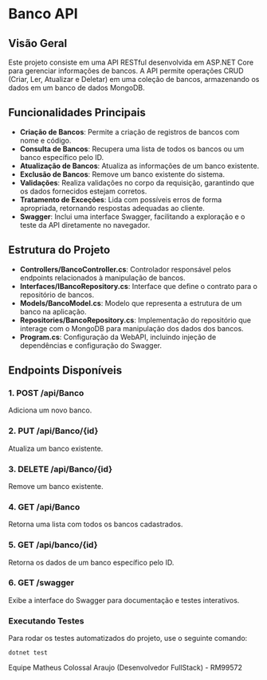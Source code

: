 # Banco API

## Visão Geral
Este projeto consiste em uma API RESTful desenvolvida em ASP.NET Core para gerenciar informações de bancos. A API permite operações CRUD (Criar, Ler, Atualizar e Deletar) em uma coleção de bancos, armazenando os dados em um banco de dados MongoDB.

## Funcionalidades Principais
- **Criação de Bancos**: Permite a criação de registros de bancos com nome e código.
- **Consulta de Bancos**: Recupera uma lista de todos os bancos ou um banco específico pelo ID.
- **Atualização de Bancos**: Atualiza as informações de um banco existente.
- **Exclusão de Bancos**: Remove um banco existente do sistema.
- **Validações**: Realiza validações no corpo da requisição, garantindo que os dados fornecidos estejam corretos.
- **Tratamento de Exceções**: Lida com possíveis erros de forma apropriada, retornando respostas adequadas ao cliente.
- **Swagger**: Inclui uma interface Swagger, facilitando a exploração e o teste da API diretamente no navegador.

## Estrutura do Projeto

- **Controllers/BancoController.cs**: Controlador responsável pelos endpoints relacionados à manipulação de bancos.
- **Interfaces/IBancoRepository.cs**: Interface que define o contrato para o repositório de bancos.
- **Models/BancoModel.cs**: Modelo que representa a estrutura de um banco na aplicação.
- **Repositories/BancoRepository.cs**: Implementação do repositório que interage com o MongoDB para manipulação dos dados dos bancos.
- **Program.cs**: Configuração da WebAPI, incluindo injeção de dependências e configuração do Swagger.

## Endpoints Disponíveis

### 1. POST /api/Banco
Adiciona um novo banco.

### 2. PUT /api/Banco/{id}
Atualiza um banco existente.

### 3. DELETE /api/Banco/{id}
Remove um banco existente.

### 4. GET /api/Banco
Retorna uma lista com todos os bancos cadastrados.

### 5. GET /api/banco/{id}
Retorna os dados de um banco específico pelo ID.

### 6. GET /swagger
Exibe a interface do Swagger para documentação e testes interativos.

### Executando Testes
Para rodar os testes automatizados do projeto, use o seguinte comando:
```
dotnet test
```

Equipe
Matheus Colossal Araujo (Desenvolvedor FullStack) - RM99572

